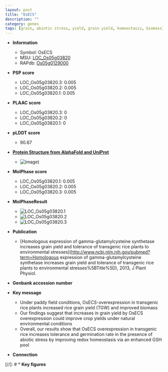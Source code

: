 ```yaml
---
layout: post
title: "OsECS"
description: ""
category: genes
tags: [grain, abiotic stress, yield, grain yield, homeostasis, biomass]
---
```


* **Information**  
    + Symbol: OsECS  
    + MSU: [LOC_Os05g03820](http://rice.plantbiology.msu.edu/cgi-bin/ORF_infopage.cgi?orf=LOC_Os05g03820)  
    + RAPdb: [Os05g0129000](http://rapdb.dna.affrc.go.jp/viewer/gbrowse_details/irgsp1?name=Os05g0129000)  

* **PSP score**  
    + LOC_Os05g03820.3: 0.005 
    + LOC_Os05g03820.2: 0.005 
    + LOC_Os05g03820.1: 0.005 

* **PLAAC score**  
    + LOC_Os05g03820.3: 0 
    + LOC_Os05g03820.2: 0 
    + LOC_Os05g03820.1: 0 

* **pLDDT score**
    + 90.87

* **[Protein Structure from AlphaFold and UniProt](https://www.uniprot.org/uniprotkb/Q688Q9/entry#structure)**
    + ![image](https://ricepsp.github.io/images/Q6/AF-Q688Q9-F1.png))

* **MolPhase score**
    + LOC_Os05g03820.1: 0.005
    + LOC_Os05g03820.2: 0.005
    + LOC_Os05g03820.3: 0.005

* **MolPhaseResult**
    + ![LOC_Os05g03820.1](https://ricepsp.github.io/pictures/LOC_Os05g/LOC_Os05g03820.1.png)
    + ![LOC_Os05g03820.2](https://ricepsp.github.io/pictures/LOC_Os05g/LOC_Os05g03820.2.png)
    + ![LOC_Os05g03820.3](https://ricepsp.github.io/pictures/LOC_Os05g/LOC_Os05g03820.3.png)

* **Publication**  
    + [Homologous expression of gamma-glutamylcysteine synthetase increases grain yield and tolerance of transgenic rice plants to environmental stresses](http://www.ncbi.nlm.nih.gov/pubmed?term=Homologous expression of gamma-glutamylcysteine synthetase increases grain yield and tolerance of transgenic rice plants to environmental stresses%5BTitle%5D), 2013, J Plant Physiol.

* **Genbank accession number**  

* **Key message**  
    + Under paddy field conditions, OsECS-overexpression in transgenic rice plants increased rice grain yield (TGW) and improved biomass
    + Our findings suggest that increases in grain yield by OsECS overexpression could improve crop yields under natural environmental conditions
    + Overall, our results show that OsECS overexpression in transgenic rice increases tolerance and germination rate in the presence of abiotic stress by improving redox homeostasis via an enhanced GSH pool

* **Connection**  

[//]: # * **Key figures**  


